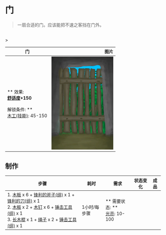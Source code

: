 # 门  
> 一扇合适的门。应该能把不速之客挡在门外。  
<br>  
>   
  
  门  |   图片   
 ----  |  ----:   
 ** 效果: **<br>[舒适度](Comfort.md)+150<br><br>** 解锁条件: **<br>[木工(技能)](Skill_Woodworking.md): 45-150  |  <img decoding="async" src="Sprite/Door.png" href="a.md" style="max-width:300px;max-height:300px;">   
  
## 制作  
步骤  |  耗时  |  需求  |  状态变化  |  成品  
----  |  ----  |  ----  |  ----  |  ----  
1. [木板](Plank.md) x 6 + [锋利的斧子(组)](GpTag_AxeAdv.md) x 1 + [锋利的刀(组)](GpTag_CutterAdv.md) x 1<br>2. [木板](Plank.md) x 2 + [木钉](Treenail.md) x 6 + [锤击工具(组)](GpTag_Hammer.md) x 1<br>3. [长木棍](StickLong.md) x 1 + [绳子](Rope.md) x 2 + [锤击工具(组)](GpTag_Hammer.md) x 1  |  1小时/每步骤  |  ** 需要状态: **<br>[光亮](Light.md): 10-100  |    |    
